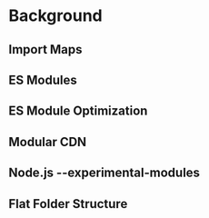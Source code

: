 # Background

## Import Maps

## ES Modules

## ES Module Optimization

## Modular CDN

## Node.js --experimental-modules

## Flat Folder Structure